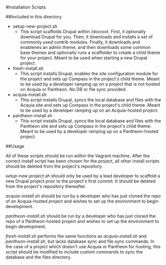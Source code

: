 #Installation Scripts

##Included in this directory

* setup-new-project.sh
  * This script scaffolds Drupal within /docroot. First, it optionally download Drupal for you. Then, it downloads and installs a set of commonly used contrib modules. Finally, it downloads and enablenes an admin theme, and then downloads some common base themes and optionally runs a scaffolder to create a child theme for your project. Meant to be used when starting a new Drupal project.
* fresh-install.sh
  * This script installs Drupal, enables the site configuration module for the project and sets up Compass in the project's child theme. Meant to be used by a developer ramping up on a project that is not hosted on Acquia or Pantheon. No DB or file sync provided.
* acquia-install.sh
  * This script installs Drupal, syncs the local database and files with the Acquia site and sets up Compass in the project's child theme. Meant to be used by a developer ramping up on an Acquia-hosted project.
* pantheon-install.sh
  * This script installs Drupal, syncs the local database and files with the Pantheon site and sets up Compass in the project's child theme. Meant to be used by a developer ramping up on a Pantheon-hosted project.

##Usage

All of these scripts should be run within the Vagrant machine.
After the correct install script has been chosen for the project, all other install scripts should be deleted from the project's repository.

*setup-new-project.sh* should only be used by a lead developer to scaffold a new Drupal project prior to the project's first commit. It should be deleted from the project's repository thereafter.

*acquia-install.sh* should be run by a developer who has just cloned the repo of an Acquia-hosted project and wishes to set up the environment to begin development.

*pantheon-install.sh* should be run by a developer who has just cloned the repo of a Pantheon-hosted project and wishes to set up the environment to begin development.

*fresh-install.sh* performs the same functions as *acquia-install.sh* and *pantheon-install.sh*, but lacks database sync and file sync commands. In the case of a project which doesn't use Acquia or Pantheon for hosting, this script should be modified to include custom commands to sync the database and the files directory.
